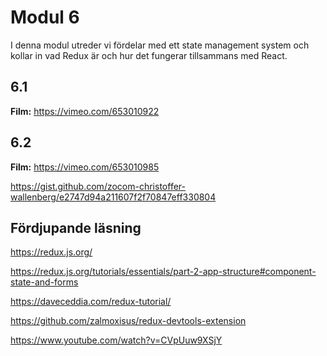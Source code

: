 
# Modul 6

I denna modul utreder vi fördelar med ett state management system och kollar in vad Redux är och hur det fungerar tillsammans med React.

## 6.1

**Film:** https://vimeo.com/653010922

## 6.2

**Film:** https://vimeo.com/653010985

https://gist.github.com/zocom-christoffer-wallenberg/e2747d94a211607f2f70847eff330804

## Fördjupande läsning

https://redux.js.org/

https://redux.js.org/tutorials/essentials/part-2-app-structure#component-state-and-forms

https://daveceddia.com/redux-tutorial/

https://github.com/zalmoxisus/redux-devtools-extension

https://www.youtube.com/watch?v=CVpUuw9XSjY